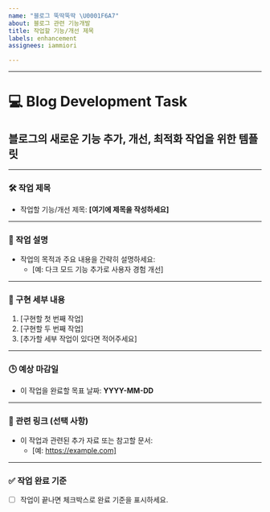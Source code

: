 ```yaml
---
name: "블로그 뚝딱뚝딱 \U0001F6A7"
about: 블로그 관련 기능개발
title: 작업할 기능/개선 제목
labels: enhancement
assignees: iammiori

---
```


---
# 💻 Blog Development Task
## 블로그의 새로운 기능 추가, 개선, 최적화 작업을 위한 템플릿
---

### 🛠️ 작업 제목
- 작업할 기능/개선 제목: **[여기에 제목을 작성하세요]**

---

### 📖 작업 설명
- 작업의 목적과 주요 내용을 간략히 설명하세요:
  - [예: 다크 모드 기능 추가로 사용자 경험 개선]

---

### 📝 구현 세부 내용
1. [구현할 첫 번째 작업]
2. [구현할 두 번째 작업]
3. [추가할 세부 작업이 있다면 적어주세요]

---

### 🕒 예상 마감일
- 이 작업을 완료할 목표 날짜: **YYYY-MM-DD**

---

### 🔗 관련 링크 (선택 사항)
- 이 작업과 관련된 추가 자료 또는 참고할 문서:
  - [예: https://example.com]

---

### ✅ 작업 완료 기준
- [ ] 작업이 끝나면 체크박스로 완료 기준을 표시하세요.
